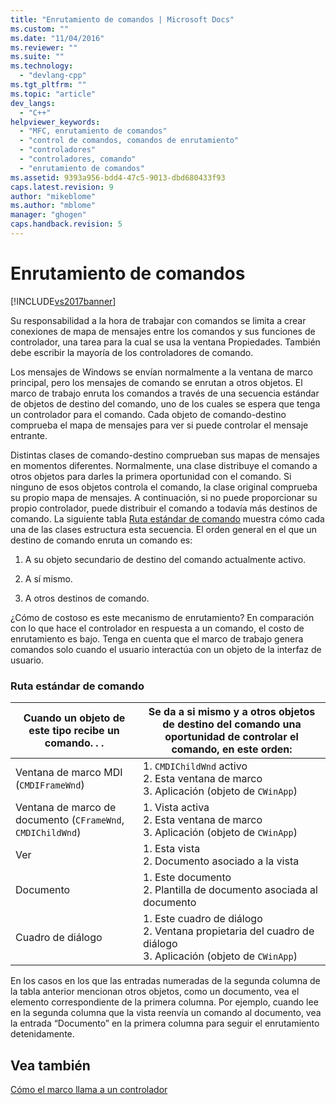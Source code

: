 ```yaml
---
title: "Enrutamiento de comandos | Microsoft Docs"
ms.custom: ""
ms.date: "11/04/2016"
ms.reviewer: ""
ms.suite: ""
ms.technology: 
  - "devlang-cpp"
ms.tgt_pltfrm: ""
ms.topic: "article"
dev_langs: 
  - "C++"
helpviewer_keywords: 
  - "MFC, enrutamiento de comandos"
  - "control de comandos, comandos de enrutamiento"
  - "controladores"
  - "controladores, comando"
  - "enrutamiento de comandos"
ms.assetid: 9393a956-bdd4-47c5-9013-dbd680433f93
caps.latest.revision: 9
author: "mikeblome"
ms.author: "mblome"
manager: "ghogen"
caps.handback.revision: 5
---
```

# Enrutamiento de comandos
[!INCLUDE[vs2017banner](../assembler/inline/includes/vs2017banner.md)]

Su responsabilidad a la hora de trabajar con comandos se limita a crear conexiones de mapa de mensajes entre los comandos y sus funciones de controlador, una tarea para la cual se usa la ventana Propiedades. También debe escribir la mayoría de los controladores de comando.  
  
 Los mensajes de Windows se envían normalmente a la ventana de marco principal, pero los mensajes de comando se enrutan a otros objetos. El marco de trabajo enruta los comandos a través de una secuencia estándar de objetos de destino del comando, uno de los cuales se espera que tenga un controlador para el comando. Cada objeto de comando\-destino comprueba el mapa de mensajes para ver si puede controlar el mensaje entrante.  
  
 Distintas clases de comando\-destino comprueban sus mapas de mensajes en momentos diferentes. Normalmente, una clase distribuye el comando a otros objetos para darles la primera oportunidad con el comando. Si ninguno de esos objetos controla el comando, la clase original comprueba su propio mapa de mensajes. A continuación, si no puede proporcionar su propio controlador, puede distribuir el comando a todavía más destinos de comando. La siguiente tabla [Ruta estándar de comando](#_core_standard_command_route) muestra cómo cada una de las clases estructura esta secuencia. El orden general en el que un destino de comando enruta un comando es:  
  
1.  A su objeto secundario de destino del comando actualmente activo.  
  
2.  A sí mismo.  
  
3.  A otros destinos de comando.  
  
 ¿Cómo de costoso es este mecanismo de enrutamiento? En comparación con lo que hace el controlador en respuesta a un comando, el costo de enrutamiento es bajo. Tenga en cuenta que el marco de trabajo genera comandos solo cuando el usuario interactúa con un objeto de la interfaz de usuario.  
  
### Ruta estándar de comando  
  
|Cuando un objeto de este tipo recibe un comando. . .|Se da a si mismo y a otros objetos de destino del comando una oportunidad de controlar el comando, en este orden:|  
|----------------------------------------------------------|-----------------------------------------------------------------------------------------------------------------------|  
|Ventana de marco MDI \(`CMDIFrameWnd`\)|1.  `CMDIChildWnd` activo<br />2.  Esta ventana de marco<br />3.  Aplicación \(objeto de `CWinApp`\)|  
|Ventana de marco de documento \(`CFrameWnd`, `CMDIChildWnd`\)|1.  Vista activa<br />2.  Esta ventana de marco<br />3.  Aplicación \(objeto de `CWinApp`\)|  
|Ver|1.  Esta vista<br />2.  Documento asociado a la vista|  
|Documento|1.  Este documento<br />2.  Plantilla de documento asociada al documento|  
|Cuadro de diálogo|1.  Este cuadro de diálogo<br />2.  Ventana propietaria del cuadro de diálogo<br />3.  Aplicación \(objeto de `CWinApp`\)|  
  
 En los casos en los que las entradas numeradas de la segunda columna de la tabla anterior mencionan otros objetos, como un documento, vea el elemento correspondiente de la primera columna. Por ejemplo, cuando lee en la segunda columna que la vista reenvía un comando al documento, vea la entrada “Documento” en la primera columna para seguir el enrutamiento detenidamente.  
  
## Vea también  
 [Cómo el marco llama a un controlador](../mfc/how-the-framework-calls-a-handler.md)